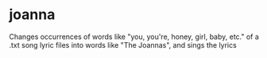 joanna
======

Changes occurrences of words like "you, you're, honey, girl, baby, etc." of a .txt song lyric files into words like "The Joannas", and sings the lyrics
